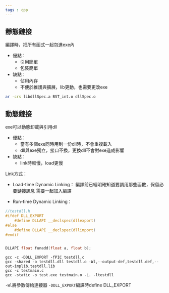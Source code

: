 ```yaml
---
tags : cpp
---
```



## 靜態鏈接
編譯時，把所有函式一起包進exe內
   * 優點：
      * 引用簡單
      * 包裝簡單
   * 缺點：
      * 佔用內存
      * 不便於維護與擴展，lib更動，也需要更改exe
	
```bash
ar -crs libdllSpec.a BST_int.o dllSpec.o
```
## 動態鏈接
exe可以動態卸載與引用dll
   * 優點：
      * 當有多個exe同時用到一份dll時，不會重複載入
      * dll與exe獨立，接口不換，更換dll不會對exe造成影響
   * 缺點：
      * link時較慢，load更慢

Link方式：
* Load-time Dynamic Linking：
編譯前已經明確知道要調用那些函數，保留必要鏈接訊息
需要一起加入編譯

* Run-time Dynamic Linking：
```c
//testdll.h
#ifdef DLL_EXPORT
    #define DLLAPI __declspec(dllexport)
#else
    #define DLLAPI __declspec(dllimport)
#endif


DLLAPI float funadd(float a, float b);

```
```shell
gcc -c -DDLL_EXPORT -fPIC testdll.c
gcc -shared -o testdll.dll testdll.o -Wl,--output-def,testdll.def,--out-implib,testdll.lib
gcc -c testmain.c
gcc -static -o test.exe testmain.o -L. -ltestdll
```
`-Wl`將參數傳給連接器
`-DDLL_EXPORT`編譯時define DLL_EXPORT
